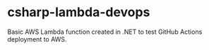 # csharp-lambda-devops
Basic AWS Lambda function created in .NET to test GitHub Actions deployment to AWS.
